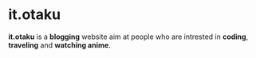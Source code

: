 # it.otaku

**it.otaku** is a **blogging** website aim at people who are intrested in **coding**, **traveling** and **watching anime**.


